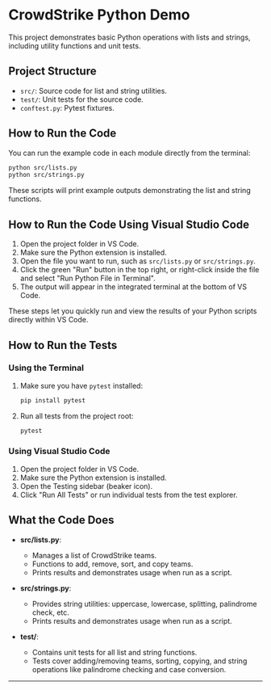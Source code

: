 # CrowdStrike Python Demo

This project demonstrates basic Python operations with lists and strings, including utility functions and unit tests.

## Project Structure

- `src/`: Source code for list and string utilities.
- `test/`: Unit tests for the source code.
- `conftest.py`: Pytest fixtures.

## How to Run the Code

You can run the example code in each module directly from the terminal:

```sh
python src/lists.py
python src/strings.py
```

These scripts will print example outputs demonstrating the list and string functions.

## How to Run the Code Using Visual Studio Code

1. Open the project folder in VS Code.
2. Make sure the Python extension is installed.
3. Open the file you want to run, such as `src/lists.py` or `src/strings.py`.
4. Click the green "Run" button in the top right, or right-click inside the file and select "Run Python File in Terminal".
5. The output will appear in the integrated terminal at the bottom of VS Code.

These steps let you quickly run and view the results of your Python scripts directly within VS Code.

## How to Run the Tests

### Using the Terminal

1. Make sure you have `pytest` installed:
    ```sh
    pip install pytest
    ```
2. Run all tests from the project root:
    ```sh
    pytest
    ```

### Using Visual Studio Code

1. Open the project folder in VS Code.
2. Make sure the Python extension is installed.
3. Open the Testing sidebar (beaker icon).
4. Click "Run All Tests" or run individual tests from the test explorer.

## What the Code Does

- **src/lists.py**:  
  - Manages a list of CrowdStrike teams.
  - Functions to add, remove, sort, and copy teams.
  - Prints results and demonstrates usage when run as a script.

- **src/strings.py**:  
  - Provides string utilities: uppercase, lowercase, splitting, palindrome check, etc.
  - Prints results and demonstrates usage when run as a script.

- **test/**:  
  - Contains unit tests for all list and string functions.
  - Tests cover adding/removing teams, sorting, copying, and string operations like palindrome checking and case conversion.

---